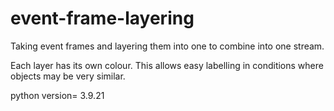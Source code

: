 # event-frame-layering
Taking event frames and layering them into one to combine into one stream. 

Each layer has its own colour. This allows easy labelling in conditions where objects may be very similar. 

python version= 3.9.21